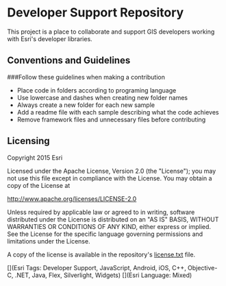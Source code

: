 Developer Support Repository
=========================

This project is a place to collaborate and support GIS developers working with Esri's developer libraries.

## Conventions and Guidelines

###Follow these guidelines when making a contribution

* Place code in folders according to programing language
* Use lowercase and dashes when creating new folder names
* Always create a new folder for each new sample 
* Add a readme file with each sample describing what the code achieves 
* Remove framework files and unnecessary files before contributing



## Licensing
Copyright 2015 Esri

Licensed under the Apache License, Version 2.0 (the "License");
you may not use this file except in compliance with the License.
You may obtain a copy of the License at

   http://www.apache.org/licenses/LICENSE-2.0

Unless required by applicable law or agreed to in writing, software
distributed under the License is distributed on an "AS IS" BASIS,
WITHOUT WARRANTIES OR CONDITIONS OF ANY KIND, either express or implied.
See the License for the specific language governing permissions and
limitations under the License.

A copy of the license is available in the repository's [license.txt](/license.txt) file.


[](Esri Tags: Developer Support, JavaScript, Android, iOS, C++, Objective-C, .NET, Java, Flex, Silverlight, Widgets)
[](Esri Language: Mixed)
